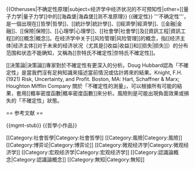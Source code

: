 {{Otheruses|不确定性原理|subject=经济学中经济状况的不可预知性|other=[[量子力学|量子力学]]中的[[海森堡|海森堡]]测不准原理}}
{{確定性}}
'''不确定性'''，是一個出現在[[哲學|哲學]]、[[統計學|統計學]]、[[經濟學|經濟學]]、[[金融|金融]]、[[保險|保險]]、[[心理學|心理學]]、[[社會學|社會學]]及[[資訊工程|資訊工程]]的[[概念|概念]]。在经济学中关于[[风险管理|风险管理]]的概念，指[[经济主体|经济主体]]对于未来的经济状况（尤其是[[收益|收益]]和[[损失|损失]]）的分布范围和状态不能确知，又稱為[[奈特氏不確定性|奈特氏不確定性]]。

[[決策論|決策論]]專家對於不確定性有更深入的分析。Doug Hubbard認為「不確定性」是當我們沒有足夠知識來描述當前情況或估計將來的結果。<ref>Knight, F.H. (1921) Risk, Uncertainty, and Profit. Boston, MA: Hart, Schaffner & Marx; Houghton Mifflin Company 
</ref>關於「不確定性的測量」，可以根據所有可能的結果，套用[[概率密度函數|概率密度函數]]來分析。風險則是可能出現負面效果或損失的「不確定性」狀態。

== 参考文献 ==
<div class="references-small">
<references />
</div>

{{mgmt-stub}}
{{哲學小作品}}

[[Category:社會哲學|Category:社會哲學]]
[[Category:風險|Category:風險]]
[[Category:博弈论|Category:博弈论]]
[[Category:微观经济学|Category:微观经济学]]
[[Category:宏观经济学|Category:宏观经济学]]
[[Category:認識論概念|Category:認識論概念]] 
[[Category:無知|Category:無知]]
